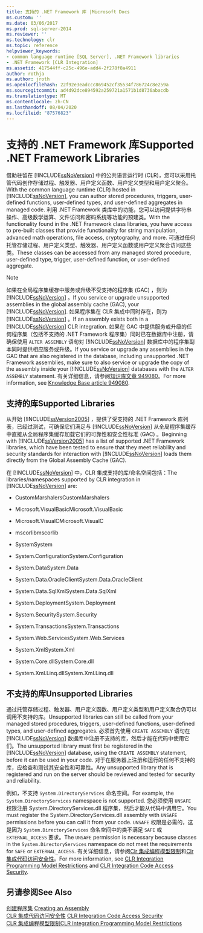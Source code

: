 ```yaml
---
title: 支持的 .NET Framework 库 |Microsoft Docs
ms.custom: ''
ms.date: 03/06/2017
ms.prod: sql-server-2014
ms.reviewer: ''
ms.technology: clr
ms.topic: reference
helpviewer_keywords:
- common language runtime [SQL Server], .NET Framework libraries
- .NET Framework [CLR Integration]
ms.assetid: 417544ff-c25c-496e-add4-2f278f8a4911
author: rothja
ms.author: jroth
ms.openlocfilehash: 22f92e3eadccc869452cf35534f786724c8e259a
ms.sourcegitcommit: ad4d92dce894592a259721a1571b1d8736abacdb
ms.translationtype: MT
ms.contentlocale: zh-CN
ms.lasthandoff: 08/04/2020
ms.locfileid: "87576823"
---
```

# <a name="supported-net-framework-libraries"></a><span data-ttu-id="e2a7d-102">支持的 .NET Framework 库</span><span class="sxs-lookup"><span data-stu-id="e2a7d-102">Supported .NET Framework Libraries</span></span>
  <span data-ttu-id="e2a7d-103">借助驻留在 [!INCLUDE[ssNoVersion](../../../includes/ssnoversion-md.md)] 中的公共语言运行时 (CLR)，您可以采用托管代码创作存储过程、触发器、用户定义函数、用户定义类型和用户定义聚合。</span><span class="sxs-lookup"><span data-stu-id="e2a7d-103">With the common language runtime (CLR) hosted in [!INCLUDE[ssNoVersion](../../../includes/ssnoversion-md.md)], you can author stored procedures, triggers, user-defined functions, user-defined types, and user-defined aggregates in managed code.</span></span> <span data-ttu-id="e2a7d-104">利用 .NET Framework 类库中的功能，您可以访问提供字符串操作、高级数学运算、文件访问和密码系统等功能的预建类。</span><span class="sxs-lookup"><span data-stu-id="e2a7d-104">With the functionality found in the .NET Framework class libraries, you have access to pre-built classes that provide functionality for string manipulation, advanced math operations, file access, cryptography, and more.</span></span> <span data-ttu-id="e2a7d-105">可通过任何托管存储过程、用户定义类型、触发器、用户定义函数或用户定义聚合访问这些类。</span><span class="sxs-lookup"><span data-stu-id="e2a7d-105">These classes can be accessed from any managed stored procedure, user-defined type, trigger, user-defined function, or user-defined aggregate.</span></span>  
  
> [!NOTE]  
>  <span data-ttu-id="e2a7d-106">如果在全局程序集缓存中服务或升级不受支持的程序集 (GAC) ，则为 [!INCLUDE[ssNoVersion](../../../includes/ssnoversion-md.md)] 。</span><span class="sxs-lookup"><span data-stu-id="e2a7d-106">If you service or upgrade unsupported assemblies in the global assembly cache (GAC), your [!INCLUDE[ssNoVersion](../../../includes/ssnoversion-md.md)].</span></span> <span data-ttu-id="e2a7d-107">如果程序集在 CLR 集成中同时存在，则为 [!INCLUDE[ssNoVersion](../../../includes/ssnoversion-md.md)] 。</span><span class="sxs-lookup"><span data-stu-id="e2a7d-107">If an assembly exists both in a [!INCLUDE[ssNoVersion](../../../includes/ssnoversion-md.md)] CLR integration.</span></span> <span data-ttu-id="e2a7d-108">如果在 GAC 中提供服务或升级的任何程序集（包括不支持的 .NET Framework 程序集）同时已在数据库中注册，请确保使用 `ALTER ASSEMBLY` 语句对 [!INCLUDE[ssNoVersion](../../../includes/ssnoversion-md.md)] 数据库中的程序集副本同时提供相应服务或升级。</span><span class="sxs-lookup"><span data-stu-id="e2a7d-108">If you service or upgrade any assemblies in the GAC that are also registered in the database, including unsupported .NET Framework assemblies, make sure to also service or upgrade the copy of the assembly inside your [!INCLUDE[ssNoVersion](../../../includes/ssnoversion-md.md)] databases with the `ALTER ASSEMBLY` statement.</span></span> <span data-ttu-id="e2a7d-109">有关详细信息，请参阅[知识库文章 949080](https://support.microsoft.com/kb/949080)。</span><span class="sxs-lookup"><span data-stu-id="e2a7d-109">For more information, see [Knowledge Base article 949080](https://support.microsoft.com/kb/949080).</span></span>  
  
## <a name="supported-libraries"></a><span data-ttu-id="e2a7d-110">支持的库</span><span class="sxs-lookup"><span data-stu-id="e2a7d-110">Supported Libraries</span></span>  
 <span data-ttu-id="e2a7d-111">从开始 [!INCLUDE[ssVersion2005](../../../includes/ssnoversion-md.md)] ，提供了受支持的 .NET Framework 库列表，已经过测试，可确保它们满足与 [!INCLUDE[ssNoVersion](../../../includes/ssnoversion-md.md)] 从全局程序集缓存中直接从全局程序集缓存加载它们的可靠性和安全性标准 (GAC) 。</span><span class="sxs-lookup"><span data-stu-id="e2a7d-111">Beginning with [!INCLUDE[ssVersion2005](../../../includes/ssnoversion-md.md)] has a list of supported .NET Framework libraries, which have been tested to ensure that they meet reliability and security standards for interaction with [!INCLUDE[ssNoVersion](../../../includes/ssnoversion-md.md)] loads them directly from the Global Assembly Cache (GAC).</span></span>  
  
 <span data-ttu-id="e2a7d-112">在 [!INCLUDE[ssNoVersion](../../../includes/ssnoversion-md.md)] 中，CLR 集成支持的库/命名空间包括：</span><span class="sxs-lookup"><span data-stu-id="e2a7d-112">The libraries/namespaces supported by CLR integration in [!INCLUDE[ssNoVersion](../../../includes/ssnoversion-md.md)] are:</span></span>  
  
-   <span data-ttu-id="e2a7d-113">CustomMarshalers</span><span class="sxs-lookup"><span data-stu-id="e2a7d-113">CustomMarshalers</span></span>  
  
-   <span data-ttu-id="e2a7d-114">Microsoft.VisualBasic</span><span class="sxs-lookup"><span data-stu-id="e2a7d-114">Microsoft.VisualBasic</span></span>  
  
-   <span data-ttu-id="e2a7d-115">Microsoft.VisualC</span><span class="sxs-lookup"><span data-stu-id="e2a7d-115">Microsoft.VisualC</span></span>  
  
-   <span data-ttu-id="e2a7d-116">mscorlib</span><span class="sxs-lookup"><span data-stu-id="e2a7d-116">mscorlib</span></span>  
  
-   <span data-ttu-id="e2a7d-117">System</span><span class="sxs-lookup"><span data-stu-id="e2a7d-117">System</span></span>  
  
-   <span data-ttu-id="e2a7d-118">System.Configuration</span><span class="sxs-lookup"><span data-stu-id="e2a7d-118">System.Configuration</span></span>  
  
-   <span data-ttu-id="e2a7d-119">System.Data</span><span class="sxs-lookup"><span data-stu-id="e2a7d-119">System.Data</span></span>  
  
-   <span data-ttu-id="e2a7d-120">System.Data.OracleClient</span><span class="sxs-lookup"><span data-stu-id="e2a7d-120">System.Data.OracleClient</span></span>  
  
-   <span data-ttu-id="e2a7d-121">System.Data.SqlXml</span><span class="sxs-lookup"><span data-stu-id="e2a7d-121">System.Data.SqlXml</span></span>  
  
-   <span data-ttu-id="e2a7d-122">System.Deployment</span><span class="sxs-lookup"><span data-stu-id="e2a7d-122">System.Deployment</span></span>  
  
-   <span data-ttu-id="e2a7d-123">System.Security</span><span class="sxs-lookup"><span data-stu-id="e2a7d-123">System.Security</span></span>  
  
-   <span data-ttu-id="e2a7d-124">System.Transactions</span><span class="sxs-lookup"><span data-stu-id="e2a7d-124">System.Transactions</span></span>  
  
-   <span data-ttu-id="e2a7d-125">System.Web.Services</span><span class="sxs-lookup"><span data-stu-id="e2a7d-125">System.Web.Services</span></span>  
  
-   <span data-ttu-id="e2a7d-126">System.Xml</span><span class="sxs-lookup"><span data-stu-id="e2a7d-126">System.Xml</span></span>  
  
-   <span data-ttu-id="e2a7d-127">System.Core.dll</span><span class="sxs-lookup"><span data-stu-id="e2a7d-127">System.Core.dll</span></span>  
  
-   <span data-ttu-id="e2a7d-128">System.Xml.Linq.dll</span><span class="sxs-lookup"><span data-stu-id="e2a7d-128">System.Xml.Linq.dll</span></span>  
  
## <a name="unsupported-libraries"></a><span data-ttu-id="e2a7d-129">不支持的库</span><span class="sxs-lookup"><span data-stu-id="e2a7d-129">Unsupported Libraries</span></span>  
 <span data-ttu-id="e2a7d-130">通过托管存储过程、触发器、用户定义函数、用户定义类型和用户定义聚合仍可以调用不支持的库。</span><span class="sxs-lookup"><span data-stu-id="e2a7d-130">Unsupported libraries can still be called from your managed stored procedures, triggers, user-defined functions, user-defined types, and user-defined aggregates.</span></span> <span data-ttu-id="e2a7d-131">必须首先使用 `CREATE ASSEMBLY` 语句在 [!INCLUDE[ssNoVersion](../../../includes/ssnoversion-md.md)] 数据库中注册不支持的库，然后才能在代码中使用它们。</span><span class="sxs-lookup"><span data-stu-id="e2a7d-131">The unsupported library must first be registered in the [!INCLUDE[ssNoVersion](../../../includes/ssnoversion-md.md)] database, using the `CREATE ASSEMBLY` statement, before it can be used in your code.</span></span> <span data-ttu-id="e2a7d-132">对于在服务器上注册和运行的任何不支持的库，应检查和测试其安全性和可靠性。</span><span class="sxs-lookup"><span data-stu-id="e2a7d-132">Any unsupported library that is registered and run on the server should be reviewed and tested for security and reliability.</span></span>  
  
 <span data-ttu-id="e2a7d-133">例如，不支持 `System.DirectoryServices` 命名空间。</span><span class="sxs-lookup"><span data-stu-id="e2a7d-133">For example, the `System.DirectoryServices` namespace is not supported.</span></span> <span data-ttu-id="e2a7d-134">您必须使用 `UNSAFE` 权限注册 System.DirectoryServices.dll 程序集，然后才能从代码中调用它。</span><span class="sxs-lookup"><span data-stu-id="e2a7d-134">You must register the System.DirectoryServices.dll assembly with `UNSAFE` permissions before you can call it from your code.</span></span> <span data-ttu-id="e2a7d-135">`UNSAFE` 权限是必需的，这是因为 `System.DirectoryServices` 命名空间中的类不满足 `SAFE` 或 `EXTERNAL_ACCESS` 要求。</span><span class="sxs-lookup"><span data-stu-id="e2a7d-135">The `UNSAFE` permission is necessary because classes in the `System.DirectoryServices` namespace do not meet the requirements for `SAFE` or `EXTERNAL_ACCESS`.</span></span> <span data-ttu-id="e2a7d-136">有关详细信息，请参阅[Clr 集成编程模型限制](clr-integration-programming-model-restrictions.md)和[Clr 集成代码访问安全性](../security/clr-integration-code-access-security.md)。</span><span class="sxs-lookup"><span data-stu-id="e2a7d-136">For more information, see [CLR Integration Programming Model Restrictions](clr-integration-programming-model-restrictions.md) and [CLR Integration Code Access Security](../security/clr-integration-code-access-security.md).</span></span>  
  
## <a name="see-also"></a><span data-ttu-id="e2a7d-137">另请参阅</span><span class="sxs-lookup"><span data-stu-id="e2a7d-137">See Also</span></span>  
 <span data-ttu-id="e2a7d-138">[创建程序集](../assemblies/creating-an-assembly.md) </span><span class="sxs-lookup"><span data-stu-id="e2a7d-138">[Creating an Assembly](../assemblies/creating-an-assembly.md) </span></span>  
 <span data-ttu-id="e2a7d-139">[CLR 集成代码访问安全性](../security/clr-integration-code-access-security.md) </span><span class="sxs-lookup"><span data-stu-id="e2a7d-139">[CLR Integration Code Access Security](../security/clr-integration-code-access-security.md) </span></span>  
 [<span data-ttu-id="e2a7d-140">CLR 集成编程模型限制</span><span class="sxs-lookup"><span data-stu-id="e2a7d-140">CLR Integration Programming Model Restrictions</span></span>](clr-integration-programming-model-restrictions.md)  
  
  

